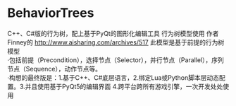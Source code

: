 # BehaviorTrees
C++、C#版的行为树，配上基于PyQt的图形化编辑工具
行为树模型使用 作者Finney的 http://www.aisharing.com/archives/517
此模型是基于前提的行为树模型
<br />    ·包括前提（Precondition），选择节点（Selector），并行节点（Parallel），序列节点（Sequence），动作节点等。
<br />    ·构想的最终版是：1.基于C++、C#底层语言，2.绑定Lua或Python脚本层动态配置。3.并且使用基于PyQt5的编辑界面 4.跨平台跨所有游戏引擎，一次开发处处使用
